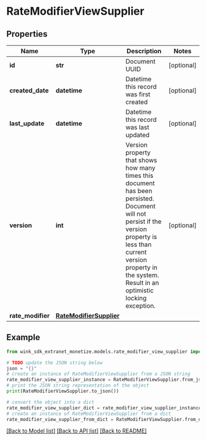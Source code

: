# RateModifierViewSupplier


## Properties

Name | Type | Description | Notes
------------ | ------------- | ------------- | -------------
**id** | **str** | Document UUID | [optional] 
**created_date** | **datetime** | Datetime this record was first created | [optional] 
**last_update** | **datetime** | Datetime this record was last updated | [optional] 
**version** | **int** | Version property that shows how many times this document has been persisted. Document will not persist if the version property is less than current version property in the system. Result in an optimistic locking exception. | [optional] 
**rate_modifier** | [**RateModifierSupplier**](RateModifierSupplier.md) |  | 

## Example

```python
from wink_sdk_extranet_monetize.models.rate_modifier_view_supplier import RateModifierViewSupplier

# TODO update the JSON string below
json = "{}"
# create an instance of RateModifierViewSupplier from a JSON string
rate_modifier_view_supplier_instance = RateModifierViewSupplier.from_json(json)
# print the JSON string representation of the object
print(RateModifierViewSupplier.to_json())

# convert the object into a dict
rate_modifier_view_supplier_dict = rate_modifier_view_supplier_instance.to_dict()
# create an instance of RateModifierViewSupplier from a dict
rate_modifier_view_supplier_from_dict = RateModifierViewSupplier.from_dict(rate_modifier_view_supplier_dict)
```
[[Back to Model list]](../README.md#documentation-for-models) [[Back to API list]](../README.md#documentation-for-api-endpoints) [[Back to README]](../README.md)


